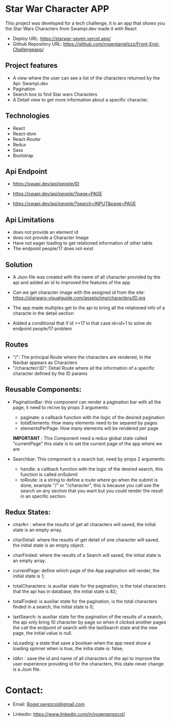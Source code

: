 # Star War Character APP

This project was developed for a tech challenge, it is an app that shows you the Star Wars Characters from Swampi.dev made it with React

- Deploy URL: https://starwar-seven.vercel.app/
- Github Repository URL: https://github.com/rogerdanielzzz/Front-End-Challengeapp/

## Project features

- A view where the user can see a list of the characters returned by the Api: Swampi.dev
- Pagination
- Search box to find Star wars Characters
- A Detail view to get more information about a specific character.

## Technologies

- React
- React-dom
- React-Router
- Redux
- Sass
- Bootstrap

## Api Endpoint

- https://swapi.dev/api/people/ID

- https://swapi.dev/api/people/?page=PAGE

- https://swapi.dev/api/people/?search=INPUT&page=PAGE

## Api Limitations

- does not provide an element id
- does not provide a Character Image
- Have not eager loading to get relationed information of other table
- The endpoint people/17 does not exist

## Solution

- A Json file was created with the name of all character provided by the api and added an id to improved the features of the app

- Can we get character image with the assigned id from the site: https://starwars-visualguide.com/assets/img/characters/ID.jpg

- The app made multiples get to the api to bring all the relationed info of a characte in the detail section

- Added a conditional that if id >=17 in that case id=id+1 to solve de endpoint people/17 problem

## Routes

- "/": The principal Route where the characters are rendered, In the Navbar appears as Characters
- "/character/:ID": Detail Route where all the information of a specific character defined by the ID params

## Reusable Components:

- PaginationBar: this component can render a pagination bar with all the page, it need to recive by props 3 arguments:

  - paginate: a callback function with the logic of the desired pagination
  - totalElements: How many elements need to be separed by pages
  - elementsPerPage: How many elements will be rendered per page

  **IMPORTANT** : This Component need a redux global state called "currentPage" this state is to set the current page of the app where we are

- Searchbar: This component is a search bar, need by props 2 arguments:
  - handle: a callback function with the logic of the desired search, this function is called onSubmit
  - toRoute: is a string to define a route where go when the submit is done, example "/" or "/character", this is because you call use the search on any section that you want but you could render the result in an specific section.

## Redux States: 


* charArr : where the results of get all characters will saved, the initial state is an empty array.

* charDetail: where the results of get detail of one character will saved, the initial state is an empty object.

* charFinded: where the results of a Search  will saved, the initial state is an empty array.

* currentPage: define which page of the App pagination will render, the initial state is 1;

* totalCharacters: is auxiliar state for the pagination, is the total characters that the api has in database, the initial state is 82;

* totalFinded: is auxiliar state for the pagination, is the total characters finded in a search, the initial state is 0; 

* lastSearch: is auxiliar state for the pagination of the results of a search, the api only bring 10 character by page so when it clicked another pages the call the endpoint of search with the lastSearch state and the new page, the initial value is null.

* isLoading: a state that save a boolean when the app need show a loading spinner when is true, the initia state is: false;

* idArr : save the id and name of all characters of the api to improve the user experience providing id for the characters, this state never change is a Json file.

# Contact:

 * Email: Roger.perezcol@gmail.com

 * Linkedin: https://www.linkedin.com/in/rogerperezcol/